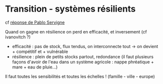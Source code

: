 # Transition - systèmes résilients

cf [réponse de Pablo Servigne](https://youtu.be/SqasBu0pfmk?t=6741)

Quand on gagne en résilience on perd en efficacité, et inversement (cf ivanovitch ?)
- efficacité : pas de stock, flux tendus, on interconnecte tout -> on devient + compétitif et + vulnérable
- résilience : plein de petits stocks partout, redondance (il faut plusieurs façons d'avoir de l'eau dans un système agricole : nappe phréatique + mare + eau de pluie...)

Il faut toutes les sensibilités et toutes les échelles ! (famille - ville - europe)